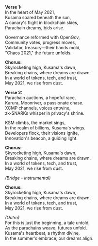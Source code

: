 **Verse 1:**\
In the heart of May 2021,\
Kusama soared beneath the sun,\
A canary's flight in blockchain skies,\
Parachain dreams, bids arise.

Governance reformed with OpenGov,\
Community votes, progress moves,\
Validator, treasury—their hands mold,\
"Chaos 2021," the future unfolds.

**Chorus:**\
Skyrocketing high, Kusama's dawn,\
Breaking chains, where dreams are drawn.\
In a world of tokens, tech, and trust,\
May 2021, we rise from dust.

**Verse 2:**\
Parachain auctions, a hopeful race,\
Karura, Moonriver, a passionate chase.\
XCMP channels, voices entwine,\
zk-SNARKs whisper in privacy's shrine.

KSM climbs, the market sings,\
In the realm of billions, Kusama's wings.\
Developers flock, their visions ignite,\
Innovation's beacon, a guiding light.

**Chorus:**\
Skyrocketing high, Kusama's dawn,\
Breaking chains, where dreams are drawn.\
In a world of tokens, tech, and trust,\
May 2021, we rise from dust.

_(Bridge - instrumental)_

**Chorus:**\
Skyrocketing high, Kusama's dawn,\
Breaking chains, where dreams are drawn.\
In a world of tokens, tech, and trust,\
May 2021, we rise from dust.

_(Outro)_\
For this is just the beginning, a tale untold,\
As the parachains weave, futures unfold.\
Kusama's heartbeat, a rhythm divine,\
In the summer's embrace, our dreams align.
